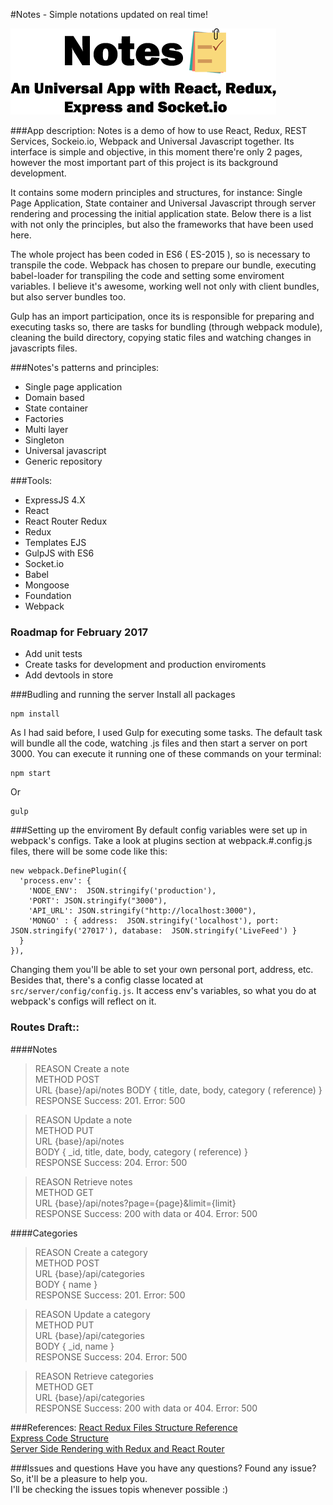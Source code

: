 #Notes - Simple notations updated on real time!

<img src="/src/client/static/img/header.png" alt="Cover image" />

###App description:
Notes is a demo of how to use React, Redux, REST Services, Sockeio.io, Webpack and Universal Javascript together. Its interface is simple and objective, in this moment there're only 2 pages, however the most important part of this project is its background development.  

It contains some modern principles and structures, for instance: Single Page Application, State container and Universal Javascript through server rendering and processing the initial application state. Below there is a list with not only the principles, but also the frameworks that have been used here.  

The whole project has been coded in ES6 ( ES-2015 ), so is necessary to transpile the code. Webpack has chosen to prepare our bundle, executing babel-loader for transpiling the code and setting some enviroment variables. I believe it's awesome, working well not only with client bundles, but also server bundles too.  

Gulp has an import participation, once its is responsible for preparing and executing tasks so, there are tasks for bundling (through webpack module), cleaning the build directory, copying static files and watching changes in javascripts files.  

###Notes's patterns and principles:

* Single page application
* Domain based
* State container
* Factories
* Multi layer
* Singleton
* Universal javascript
* Generic repository

###Tools:

* ExpressJS 4.X
* React
* React Router Redux
* Redux
* Templates EJS
* GulpJS with ES6
* Socket.io
* Babel
* Mongoose
* Foundation
* Webpack

### Roadmap for February 2017

* Add unit tests
* Create tasks for development and production enviroments
* Add devtools in store

###Budling and running the server
Install all packages
```
npm install
```

As I had said before, I used Gulp for executing some tasks. The default task will bundle all the code, watching .js files and then start a server on port 3000. You can execute it running one of these commands on your terminal:
```
npm start
```
Or
```
gulp
```

###Setting up the enviroment
By default config variables were set up in webpack's configs. Take a look at plugins section at webpack.#.config.js files, there will be some code like this:
```
new webpack.DefinePlugin({
  'process.env': {
    'NODE_ENV':  JSON.stringify('production'),
    'PORT': JSON.stringify("3000"),
    'API_URL': JSON.stringify("http://localhost:3000"),
    'MONGO' : { address:  JSON.stringify('localhost'), port:  JSON.stringify('27017'), database:  JSON.stringify('LiveFeed') }
  }
}),
```
Changing them you'll be able to set your own personal port, address, etc.
Besides that, there's a config classe located at ```src/server/config/config.js```. It access env's variables, so what you do at webpack's configs will reflect on it.

### Routes Draft::

####Notes

 > REASON	Create a note  
 > METHOD	POST  
 > URL	{base}/api/notes
 > BODY	{ title, date, body, category ( reference) }  
 > RESPONSE	Success: 201. Error: 500  

 > REASON	Update a note  
 > METHOD	PUT  
 > URL	{base}/api/notes  
 > BODY	{ _id, title, date, body, category ( reference) }  
 > RESPONSE	Success: 204. Error: 500  

 > REASON	Retrieve notes  
 > METHOD	GET    
 > URL	{base}/api/notes?page={page}&limit={limit}  
 > RESPONSE	Success: 200 with data or 404. Error: 500  

####Categories

 > REASON	Create a category  
 > METHOD	POST  
 > URL	{base}/api/categories  
 > BODY	{ name }  
 > RESPONSE	Success: 201. Error: 500  

 > REASON	Update a category  
 > METHOD	PUT  
 > URL	{base}/api/categories  
 > BODY	{ _id, name }  
 > RESPONSE	Success: 204. Error: 500  

 > REASON	Retrieve categories  
 > METHOD	GET  
 > URL	{base}/api/categories  
 > RESPONSE	Success: 200 with data or 404. Error: 500  

###References:
[React Redux Files Structure Reference](http://marmelab.com/blog/2015/12/17/react-directory-structure.html)  
[Express Code Structure](https://github.com/ViniciusTavares/express_code_structure)  
[Server Side Rendering with Redux and React Router](https://www.codementor.io/reactjs/tutorial/redux-server-rendering-react-router-universal-web-app)  

###Issues and questions
Have you have any questions? Found any issue? So, it'll be a pleasure to help you.    
I'll be checking the issues topis whenever possible :)

